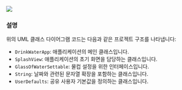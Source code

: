 ![](https://github.com/gaeng2y/Valut/blob/main/%F0%90%82%AE%20Resources/UML2.png?raw=true)

### 설명

위의 UML 클래스 다이어그램 코드는 다음과 같은 프로젝트 구조를 나타냅니다:

- `DrinkWaterApp`: 애플리케이션의 메인 클래스입니다.
- `SplashView`: 애플리케이션의 초기 화면을 담당하는 클래스입니다.
- `GlassOfWaterSettable`: 물컵 설정을 위한 인터페이스입니다.
- `String`: 날짜와 관련된 문자열 확장을 포함하는 클래스입니다.
- `UserDefaults`: 공유 사용자 기본값을 정의하는 클래스입니다.